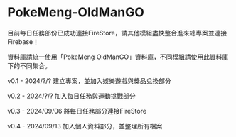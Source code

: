 # PokeMeng-OldManGO

目前每日任務部份已成功連接FireStore，請其他模組盡快整合進來總專案並連接Firebase！

資料庫請統一使用「PokeMeng OldManGO」資料庫，不同模組請使用此資料庫下的不同集合。

v0.1 - 2024/?/? 建立專案，並加入娛樂遊戲與獎品兌換部分

v0.2 - 2024/?/? 加入每日任務與運動挑戰部分

v0.3 - 2024/09/06 將每日任務部分連接FireStore

v0.4 - 2024/09/13 加入個人資料部分，並整理所有檔案